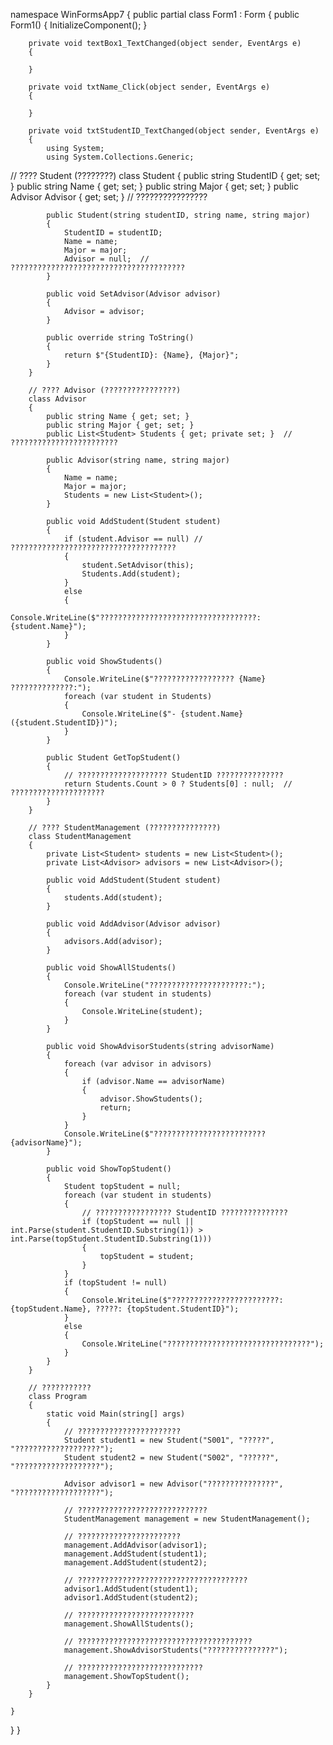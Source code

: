 namespace WinFormsApp7
{
    public partial class Form1 : Form
    {
        public Form1()
        {
            InitializeComponent();
        }

        private void textBox1_TextChanged(object sender, EventArgs e)
        {

        }

        private void txtName_Click(object sender, EventArgs e)
        {

        }

        private void txtStudentID_TextChanged(object sender, EventArgs e)
        {
            using System;
            using System.Collections.Generic;

// ???? Student (????????)
class Student
        {
            public string StudentID { get; set; }
            public string Name { get; set; }
            public string Major { get; set; }
            public Advisor Advisor { get; set; }  // ????????????????

            public Student(string studentID, string name, string major)
            {
                StudentID = studentID;
                Name = name;
                Major = major;
                Advisor = null;  // ???????????????????????????????????????
            }

            public void SetAdvisor(Advisor advisor)
            {
                Advisor = advisor;
            }

            public override string ToString()
            {
                return $"{StudentID}: {Name}, {Major}";
            }
        }

        // ???? Advisor (????????????????)
        class Advisor
        {
            public string Name { get; set; }
            public string Major { get; set; }
            public List<Student> Students { get; private set; }  // ????????????????????????

            public Advisor(string name, string major)
            {
                Name = name;
                Major = major;
                Students = new List<Student>();
            }

            public void AddStudent(Student student)
            {
                if (student.Advisor == null) // ?????????????????????????????????????
                {
                    student.SetAdvisor(this);
                    Students.Add(student);
                }
                else
                {
                    Console.WriteLine($"???????????????????????????????????: {student.Name}");
                }
            }

            public void ShowStudents()
            {
                Console.WriteLine($"?????????????????? {Name} ??????????????:");
                foreach (var student in Students)
                {
                    Console.WriteLine($"- {student.Name} ({student.StudentID})");
                }
            }

            public Student GetTopStudent()
            {
                // ???????????????????? StudentID ???????????????
                return Students.Count > 0 ? Students[0] : null;  // ?????????????????????
            }
        }

        // ???? StudentManagement (???????????????)
        class StudentManagement
        {
            private List<Student> students = new List<Student>();
            private List<Advisor> advisors = new List<Advisor>();

            public void AddStudent(Student student)
            {
                students.Add(student);
            }

            public void AddAdvisor(Advisor advisor)
            {
                advisors.Add(advisor);
            }

            public void ShowAllStudents()
            {
                Console.WriteLine("??????????????????????:");
                foreach (var student in students)
                {
                    Console.WriteLine(student);
                }
            }

            public void ShowAdvisorStudents(string advisorName)
            {
                foreach (var advisor in advisors)
                {
                    if (advisor.Name == advisorName)
                    {
                        advisor.ShowStudents();
                        return;
                    }
                }
                Console.WriteLine($"????????????????????????? {advisorName}");
            }

            public void ShowTopStudent()
            {
                Student topStudent = null;
                foreach (var student in students)
                {
                    // ????????????????? StudentID ???????????????
                    if (topStudent == null || int.Parse(student.StudentID.Substring(1)) > int.Parse(topStudent.StudentID.Substring(1)))
                    {
                        topStudent = student;
                    }
                }
                if (topStudent != null)
                {
                    Console.WriteLine($"????????????????????????: {topStudent.Name}, ?????: {topStudent.StudentID}");
                }
                else
                {
                    Console.WriteLine("????????????????????????????????");
                }
            }
        }

        // ???????????
        class Program
        {
            static void Main(string[] args)
            {
                // ???????????????????????
                Student student1 = new Student("S001", "?????", "???????????????????");
                Student student2 = new Student("S002", "??????", "???????????????????");

                Advisor advisor1 = new Advisor("???????????????", "???????????????????");

                // ?????????????????????????????
                StudentManagement management = new StudentManagement();

                // ???????????????????????
                management.AddAdvisor(advisor1);
                management.AddStudent(student1);
                management.AddStudent(student2);

                // ??????????????????????????????????????
                advisor1.AddStudent(student1);
                advisor1.AddStudent(student2);

                // ??????????????????????????
                management.ShowAllStudents();

                // ???????????????????????????????????????
                management.ShowAdvisorStudents("???????????????");

                // ????????????????????????????
                management.ShowTopStudent();
            }
        }

    }
}
}
